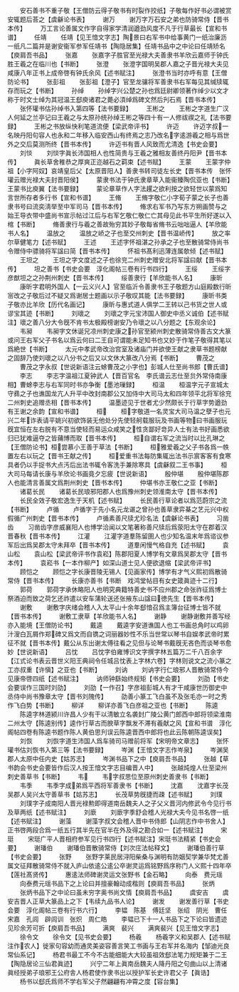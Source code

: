 <!-- { "loadSidebar": true } -->
　　安石善书不重子敬【王僧防云得子敬书有时裂作挍纸】子敬每作好书必谓被赏安辄题后荅之【虞龢论书表】
　　谢万
　　谢万字万石安之弟也防骑常侍【晋书本传】
　　万工言论善属文作字自得家学清润遒劲风度不凡于行草最长【宣和书谱】
　　任靖
　　任靖【见王愔文字志】陶景曰右军书中给事黄门一纸治廉沥一纸凡二篇并是谢安衞军参军任靖书【陶隐居集】任靖书品中之中论曰任靖矫名【庾肩吾书品】
　　张嘉
　　张嘉字子胜官至光禄大夫善隶书羊欣云嘉师于钟氏胜王羲之在临川也【书断】
　　张澄
　　张澄字国明吴郡人嘉之子晋光禄大夫见咸康八年正书上成帝啓有钟氏余风【述书赋注】
　　张澄书当时亦呼有意【王僧防论书】
　　张彭祖
　　张彭祖【澄子】官至龙骧将军善隶书右军每见其缄牍辄存而玩之【书断】
　　孙绰
　　孙绰字兴公楚之孙也爲廷尉卿领著作绰少以文才称于时文士绰为其冠温王郄庾诸君之薨必湏绰爲碑文然后刋石焉【晋书本传】
　　张怀瓘书估孙绰书入第四等【法书要録】
　　王彬之
　　王彬之字道生广汉人何延之兰亭记曰王羲之与太原孙统孙绰王彬之等四十有一人修祓禊之礼【法书要録】
　　王彬之书放纵快利笔道流便【梁武帝评书】
　　许迈
　　许迈字叔一名映丹阳句容人也永和二年移入临安西山有终焉之志乃改名字逺游羲之相与爲世外之交后莫测所终【晋书本传】
　　许迈书有晋人风致而尤清逸【书史会要】
　　刘惔
　　刘惔字眞长沛国相人也性简贵与王羲之雅相友善终丹阳尹【晋书本传】
　　眞长草舍稚恭之厚爽正迩越石之羁束【述书赋】
　　王蒙
　　王蒙字仲祖【小字阿奴】哀靖皇后父【太原晋阳人】善隶书转司徒左长史【晋书本传　张怀瓘云赠光禄大夫封晋阳侯】
　　蒙隶书法于钟氏隶章草入能衞臻陶侃亚也【书断】王蒙书比庾翼【法书要録】
　　蒙论章草作人字法趯之欲利按之欲轻世以蒙爲知言世所存者多行书【宣和书谱】
　　王脩
　　王脩字敬仁小字荀子蒙之长子也善隶书号曰流奕淸举至中军司马【晋书本传】
　　脩求右军书乃写东方朔画赞与之始王导衣带中盛尚书宣示帖过江后与右军乞敬仁敬仁亡其母见此书平生所好遂以入棺【书断】
　　脩善隶行与羲之善故殆穷其妙子敬每省脩书云咄咄逼人【羊欣能书人名】
　　温放之
　　温放之峤之子也至交州刺史【晋书温峤传】
　　放之率尔草健笔力【述书赋】
　　王述
　　王述字怀祖湛之孙承之子也至散骑常侍尚书令赠侍中骠骑将军諡曰简【晋书本传】
　　怀祖书髙利迅薄连属欹倾【述书赋】
　　王坦之
　　王坦之字文度述之子也徐兖二州刺史赠安北将军諡曰献【晋书本传】
　　坦之善书【书史会要　淳化阁帖三卷有行书四行】
　　王绥
　　王绥字彦猷坦之之孙荆州刺史【晋书本传】
　　绥善隶行【羊欣能书人名】
　　康昕
　　康昕字君明外国人【一云义兴人】官至临沂令善隶书王子敬题方山庭殿数行昕宻改之子敬后过不疑又爲谢居士题画以示子敬叹其能【法书要録】
　　康昕书类子敬亦比羊欣【历代名画记】
　　康昕与惠式道人俱学二王转以己书货之世人或谬宝其迹【书断】
　　刘瓌之
　　刘瓌之字元宝沛国人御史中丞义诚伯【述书赋注】瓌之善八分大令旣不肯书太极殿榜谢安乃令瓌之以八分题之【东观余论】
　　韦昶
　　韦昶字文休诞兄凉州刺史康之孙官至颍州刺史散骑常侍善古文大篆或问王右军父子书名以爲云何曰二王自可谓能未足知书也又妙于作笔子敬得其笔以爲絶世【书断】
　　太元中孝武帝改治宫室及诸庙门并欲使王献之隶草书题榜献之固辞乃使刘瓌之以八分书之后又以文休大篆改八分焉【书断】
　　曹茂之
　　曹茂之字永叔【世说新语注云蜍曹茂之小字也】彭城人仕至尚书郎【曹氏谱】
　　李志
　　李志字温祖江夏钟武人【晋百官名　李氏谱云志仕至贠外常侍南康相】曹蜍李志与右军同时书亦争衡【墨池璅録】
　　桓温
　　桓温字元子宣城太守彞之子也谯国龙亢人升平中改封南郡公又加侍中大司马太和四年领平北将军徐兖二州刺史追赠丞相【晋书本传】
　　温墨迹见于世者尤少然颇长于行草字势遒劲有王谢之余韵【宣和书谱】
　　桓
　　桓字敬道一名灵宝大司马温之孽子也元兴二年诈表请平姚兴初欲饰装无他处分先使轻舸载服玩及书画等物曰书画服玩旣宜恒在左右脱有不意当使轻而易运众咸笑之性贪鄙好竒异人士有法书好画悉欲归已犹难逼夺之皆蒱博而取【晋书本传】
　　桓自谓右军之流当时以比孔琳之【王僧防论书】桓尝慕小王善于草法【书断】
　　桓雅爱羲之父子书各爲一帙置左右以玩之【晋书王献之传】
　　桓爱重书法每防集辄出法书示賔客客有食寒具者仍以手捉书大点汚后出法书辄令客洗手兼除寒具【虞龢叙二王书事】
　　桓大司马每请长康与羊欣论书画竟夕忘疲【世说新语】
　　殷仲堪
　　殷仲堪陈郡人也能清言善属文爲荆州刺史【晋书本传】
　　仲堪书亦王敬仁之亚【书断】
　　诸葛长民
　　诸葛长民琅邪阳郡人也爲豫州刺史领淮南太守【晋书本传】
　　长民全效子敬宏逸生于天机【述书赋】
　　长民善行草论者以爲范蔚宗之流【书断】
　　卢循
　　卢循字于先小名元龙谌之曾孙也善草隶弈棊之艺元兴中权假循广州刺史【晋书本传】
　　卢循素善尺牍尤珍名法【虞龢论书表】
　　习凿齿
　　习凿齿字彦威襄阳人也博学洽闻以文笔著称善尺牍后爲荥阳太守在郡着汉晋春秋【晋书本传】
　　江灌
　　江灌字道羣陈留圉人也少知名温末年爲谘议参军后出爲吴郡太守未拜卒【晋书本传】
　　道羣闲慢气格自充【述书赋】
　　袁山松
　　袁山松【梁武帝评书作袁崧】陈郡阳夏人博学有文章爲吴郡太守【晋书本传】
　　袁崧书【一本作柳产】如深山道士见人便欲退缩【梁武帝评书】
　　顾恺之
　　顾恺之字长康晋陵无锡人【见画家传】博学有才气义熙初爲散骑常侍【晋书本传】
　　长康亦善书【书断　戏鸿堂帖目有女史箴眞迹十二行】
　　郭荷
　　郭荷字承休略阳人也明究典籍特善史书不应州郡之命张祚征爲博士祭酒迫而致之荷乞还祚遣以安车蒲轮送还张掖东山諡曰徳先生【晋书本传】
　　谢敷
　　谢敷字庆绪会稽人入太平山十余年郄愔召爲主簿台征博士皆不就【晋书本传】
　　谢敷工隶草【羊欣能书人名】
　　谢静
　　谢静谢敷并善写经亦入能境【王僧防论书】
　　戴逵
　　戴逵字安道谯国人也工书画总角时以鸡卵汁溲白瓦屑作郑碑又爲文而自镌之词丽器妙性不乐当世常以琴书自娱孝武帝时累征不就【晋书本传】戴公从东出谢太傅往看之见但与论琴书戴旣无吝色而谈琴书愈妙【世说新语】
　　吕忱
　　吕忱字伯雍博识文字撰字林五篇万二千八百余字【江式论书表云晋世义阳王典祠令任城吕忱表上字林六卷】字林则说文之流小篆之工亦叔重【许愼】之亚也【书断】
　　刘讷
　　刘讷字行仁琅邪人晋散骑常侍今见康帝啓四纸【述书赋注】
　　讷师钟繇始终规矩【书史会要】
　　刘劭【书史会要误作三国时刘劭】
　　刘劭【一作召】字彦祖彭城人有才干咸康世历御史中丞侍中尚书豫章太守【晋书刘隗传】
　　劭善小篆工飞白虽不及张毛亦一时之秀作飞白势【书断】
　　柳详
　　柳详亦善飞白彦祖之亚也【书断】
　　陈逵
　　陈逵字林道颍川许昌人少有干以清敏立名袭封广陵公黄门郎西中郎将领梁淮南二州太守【陈逵别传】逵作行草古而腴草字飘发不滞有羲献之风【宣和书谱　淳化阁帖四卷有陈逵书题作陈人黄伯思刋误云陈逵晋西中郎将也此云陈朝陈逵误矣】
　　刘恢
　　刘恢字道生沛国人爲车骑司马赠前将军【宋明帝文章志】
　　张怀瓘书估刘恢书入第三等【法书要録】
　　岑渊【王愔文字志作岑泉】
　　岑渊吴郡人太原中任内史【姑苏志】
　　岑渊书品下之中【庾肩吾书品】
　　张越【草书韵会书史会要皆作后汉人按王愔文字志目编晋人中】
　　张越炖煌人仕至梁州刺史善草书【书断】
　　韦
　　韦字叔思位至原州刺史善隶书【书断】
　　韦季
　　韦季字成弟爲平西将军善隶书【书断】
　　沈嘉
　　沈嘉字长茂吴郡人吴兴太守善草书【姑苏志】
　　长茂草势旣捷而疎【述书赋】
　　刘璞
　　刘璞字子成南阳人晋光禄勲即得道南岳魏夫人之子父义晋河内修武令今见行书及草两纸【述书赋注】
　　刘廞
　　刘廞字季舒会稽人光禄大夫今见书名啓一纸【述书赋注】
　　谢藻
　　谢藻字叔文会稽人晋中书侍郎【山阴志作中书舍人】正书啓两段合爲一纸五行其半先在官半在外及得之勘合如一【述书赋注】
　　宋珽
　　宋珽广平人晋相府参军见行书四行【述书赋注】宋珽书法精紧【书史会要】
　　谢璠伯
　　谢璠伯晋散骑常侍【刘次庄法帖释文】
　　谢璠伯善行草【书史会要】
　　张野
　　张野字莱民居浔阳柴桑与渊明有防姻契学兼华梵尤善属文征拜散骑常侍不就入庐山依逺公逺公卒谢灵运爲铭野爲序称门人义熙十四年卒【莲社髙贤传】
　　惠逺法师碑谢灵运文张野书【金石略】
　　向泰　费元瑶
　　向泰费元瑶书品下之上论曰并擅豪翰动成楷则【庾肩吾书品】
　　张炳
　　张炳书品下之中论曰虽未穷字奥书尚文情【庾肩吾书品】
　　虞安吉
　　虞安吉晋人正草大篆品上之下【韦续九品书人论】
　　谢发
　　谢发善行草【书史会要　淳化阁帖三卷有行书六行】
　　李韫　陈基　傅廷坚　张绍　阴光　曹任宋嘉　孔闾　辟闾训　张炽　周仁皓
　　李韫已下十一人书品下之下论曰皆遗迹见珍余芳可折【庾肩吾书品】
　　满爽　裴兴
　　满爽裴兴【见王愔文字志】
　　徐令文
　　徐令文【见书史会要】
　　杨羲
　　杨羲字义和吴郡人【述书赋注作农人】徙家句容幼而通灵美姿容善言笑工书画与王右军并名海内【邹迪光良常仙系记】
　　杨君书最工不今不古能细能大大较虽祖效郄法笔力规矩兼于二王【陶隐居论三仙君眞迹】
　　兴宁二年上眞南岳魏夫人降丹阳之句曲山以上清诸眞经授弟子琅邪王公府舎人杨君使作隶书出以授护军长史许君父子【眞诰】
　　杨书以郄氏爲师不学右军父子然翩翩有冲霄之度【容台集】
